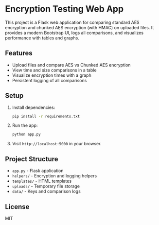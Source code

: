 # Encryption Testing Web App

This project is a Flask web application for comparing standard AES encryption and chunked AES encryption (with HMAC) on uploaded files. It provides a modern Bootstrap UI, logs all comparisons, and visualizes performance with tables and graphs.

## Features
- Upload files and compare AES vs Chunked AES encryption
- View time and size comparisons in a table
- Visualize encryption times with a graph
- Persistent logging of all comparisons

## Setup
1. Install dependencies:
   ```bash
   pip install -r requirements.txt
   ```
2. Run the app:
   ```bash
   python app.py
   ```
3. Visit `http://localhost:5000` in your browser.

## Project Structure
- `app.py` - Flask application
- `helpers/` - Encryption and logging helpers
- `templates/` - HTML templates
- `uploads/` - Temporary file storage
- `data/` - Keys and comparison logs

## License
MIT

